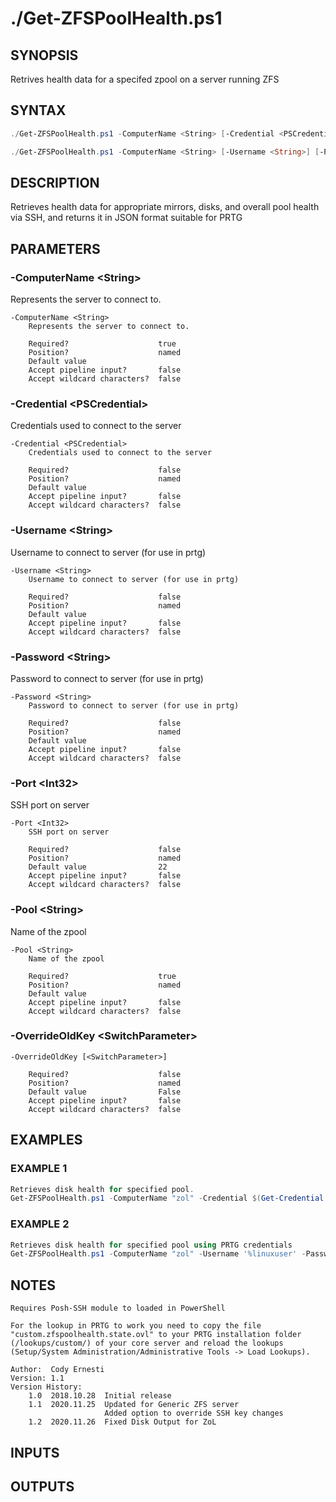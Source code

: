# ./Get-ZFSPoolHealth.ps1

## SYNOPSIS
Retrives health data for a specifed zpool on a server running ZFS

## SYNTAX
```powershell
./Get-ZFSPoolHealth.ps1 -ComputerName <String> [-Credential <PSCredential>] [-Port <Int32>] -Pool <String> [-OverrideOldKey] [<CommonParameters>]

./Get-ZFSPoolHealth.ps1 -ComputerName <String> [-Username <String>] [-Password <String>] [-Port <Int32>] -Pool <String> [-OverrideOldKey] [<CommonParameters>]
```

## DESCRIPTION
Retrieves health data for appropriate mirrors, disks, and overall pool health via SSH, and returns it in JSON format suitable for PRTG

## PARAMETERS
### -ComputerName &lt;String&gt;
Represents the server to connect to.
```
-ComputerName <String>
    Represents the server to connect to.
    
    Required?                    true
    Position?                    named
    Default value                
    Accept pipeline input?       false
    Accept wildcard characters?  false
```
 
### -Credential &lt;PSCredential&gt;
Credentials used to connect to the server
```
-Credential <PSCredential>
    Credentials used to connect to the server
    
    Required?                    false
    Position?                    named
    Default value                
    Accept pipeline input?       false
    Accept wildcard characters?  false
```
 
### -Username &lt;String&gt;
Username to connect to server (for use in prtg)
```
-Username <String>
    Username to connect to server (for use in prtg)
    
    Required?                    false
    Position?                    named
    Default value                
    Accept pipeline input?       false
    Accept wildcard characters?  false
```
 
### -Password &lt;String&gt;
Password to connect to server (for use in prtg)
```
-Password <String>
    Password to connect to server (for use in prtg)
    
    Required?                    false
    Position?                    named
    Default value                
    Accept pipeline input?       false
    Accept wildcard characters?  false
```
 
### -Port &lt;Int32&gt;
SSH port on server
```
-Port <Int32>
    SSH port on server
    
    Required?                    false
    Position?                    named
    Default value                22
    Accept pipeline input?       false
    Accept wildcard characters?  false
```
 
### -Pool &lt;String&gt;
Name of the zpool
```
-Pool <String>
    Name of the zpool
    
    Required?                    true
    Position?                    named
    Default value                
    Accept pipeline input?       false
    Accept wildcard characters?  false
```
 
### -OverrideOldKey &lt;SwitchParameter&gt;

```
-OverrideOldKey [<SwitchParameter>]
    
    Required?                    false
    Position?                    named
    Default value                False
    Accept pipeline input?       false
    Accept wildcard characters?  false
```

## EXAMPLES    
### EXAMPLE 1
```powershell
Retrieves disk health for specified pool.
Get-ZFSPoolHealth.ps1 -ComputerName "zol" -Credential $(Get-Credential root) -Pool "tank"
```

### EXAMPLE 2
```powershell
Retrieves disk health for specified pool using PRTG credentials
Get-ZFSPoolHealth.ps1 -ComputerName "zol" -Username '%linuxuser' -Password '%linuxpassword' -Pool "tank"
```
    

## NOTES
```
Requires Posh-SSH module to loaded in PowerShell

For the lookup in PRTG to work you need to copy the file "custom.zfspoolhealth.state.ovl" to your PRTG installation folder (/lookups/custom/) of your core server and reload the lookups 
(Setup/System Administration/Administrative Tools -> Load Lookups).

Author:  Cody Ernesti
Version: 1.1
Version History:
    1.0  2018.10.28  Initial release
    1.1  2020.11.25  Updated for Generic ZFS server
                     Added option to override SSH key changes
    1.2  2020.11.26  Fixed Disk Output for ZoL
```

## INPUTS


## OUTPUTS

